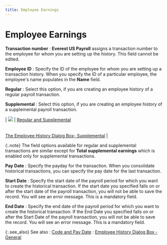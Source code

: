```yaml
---
title: Employee Earnings
---
```


# Employee Earnings


**Transaction number**
: **Everest US Payroll**  assigns a transaction number to the employee for whom you are setting  up the history. This field cannot be edited.


**Employee ID**
: Specify the ID of the employee for whom you are  setting up a transaction history. When you specify the ID of a particular  employee, the employee's name populates in the **Name**  field.


**Regular**
: Select this option, if you are creating an employee  history of a regular payroll transaction.


**Supplemental**
: Select this option, if you are creating an employee  history of a supplemental payroll transaction.


| ![]({{site.prl_baseurl}}/img/lens.gif) | [Regular and Supplemental]({{site.prl_baseurl}}/misc/regular_and_supplemental.html)<br/><br/><br/>[The Employee  History Dialog Box- Supplemental]({{site.prl_baseurl}}/misc/the_employee_history_profile_supplemental.html) |



{:.note}
The field options available for regular and  supplemental transactions are similar except for **Total 
 supplemental earnings** which is enabled only for supplemental transactions.


**Pay Date**
: Specify the payday for the transaction. When you  consolidate historical transactions, you can specify the pay date for  the last transaction.


**Start Date**
: Specify the start date of the payroll period for  which you want to create the historical transaction. If the start date  you specified falls on or after the start date of the payroll transaction,  you will not be able to save the record. You will see an error message.  This is a mandatory field.


**End Date**
: Specify the end date of the payroll period for which  you want to create the historical transaction. If the End Date you specified  falls on or after the Start Date of the payroll transaction, you will  not be able to save the record. You will see an error message. This is  a mandatory field.


{:.see_also}
See also
: [Code and Pay Date]({{site.prl_baseurl}}/misc/code_and_pay_date.html)
: [Employee  History Dialog Box - General]({{site.prl_baseurl}}/misc/the_employee_history_profile_general.html)
